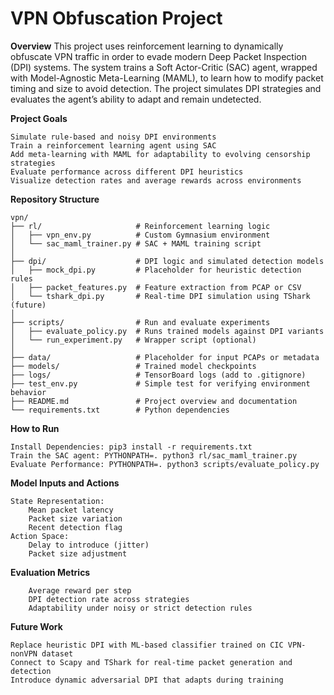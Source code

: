 # VPN Obfuscation Project
**Overview**
This project uses reinforcement learning to dynamically obfuscate VPN traffic in order to evade modern Deep Packet Inspection (DPI) systems. The system trains a Soft Actor-Critic (SAC) agent, wrapped with Model-Agnostic Meta-Learning (MAML), to learn how to modify packet timing and size to avoid detection. The project simulates DPI strategies and evaluates the agent’s ability to adapt and remain undetected.

**Project Goals**
````{verbatim}
Simulate rule-based and noisy DPI environments
Train a reinforcement learning agent using SAC
Add meta-learning with MAML for adaptability to evolving censorship strategies
Evaluate performance across different DPI heuristics
Visualize detection rates and average rewards across environments
````

**Repository Structure**
````{verbatim}
vpn/
├── rl/                     # Reinforcement learning logic
│   ├── vpn_env.py          # Custom Gymnasium environment
│   └── sac_maml_trainer.py # SAC + MAML training script
│
├── dpi/                    # DPI logic and simulated detection models
│   ├── mock_dpi.py         # Placeholder for heuristic detection rules
│   ├── packet_features.py  # Feature extraction from PCAP or CSV
│   └── tshark_dpi.py       # Real-time DPI simulation using TShark (future)
│
├── scripts/                # Run and evaluate experiments
│   ├── evaluate_policy.py  # Runs trained models against DPI variants
│   └── run_experiment.py   # Wrapper script (optional)
│
├── data/                   # Placeholder for input PCAPs or metadata
├── models/                 # Trained model checkpoints
├── logs/                   # TensorBoard logs (add to .gitignore)
├── test_env.py             # Simple test for verifying environment behavior
├── README.md               # Project overview and documentation
└── requirements.txt        # Python dependencies
````

**How to Run**
````{verbatim}
Install Dependencies: pip3 install -r requirements.txt
Train the SAC agent: PYTHONPATH=. python3 rl/sac_maml_trainer.py
Evaluate Performance: PYTHONPATH=. python3 scripts/evaluate_policy.py
````


**Model Inputs and Actions**
````{verbatim}
State Representation:
    Mean packet latency
    Packet size variation
    Recent detection flag
Action Space:
    Delay to introduce (jitter)
    Packet size adjustment
````

**Evaluation Metrics**
````{verbatim}
    Average reward per step
    DPI detection rate across strategies
    Adaptability under noisy or strict detection rules
````
    
**Future Work**
````{verbatim}
Replace heuristic DPI with ML-based classifier trained on CIC VPN-nonVPN dataset
Connect to Scapy and TShark for real-time packet generation and detection
Introduce dynamic adversarial DPI that adapts during training
````
